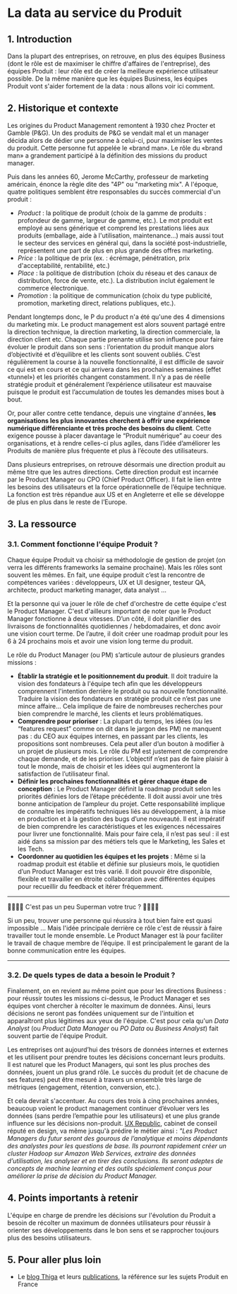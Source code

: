 # La data au service du Produit 

## 1. Introduction
Dans la plupart des entreprises, on retrouve, en plus des équipes Business (dont le rôle est de maximiser le chiffre d'affaires de l'entreprise), des équipes Produit : leur rôle est de créer la meilleure expérience utilisateur possible. De la même manière que les équipes Business, les équipes Produit vont s'aider fortement de la data : nous allons voir ici comment.

## 2. Historique et contexte

Les origines du Product Management remontent à 1930 chez Procter et Gamble (P&G). Un des produits de P&G se vendait mal et un manager décida alors de dédier une personne à celui-ci, pour maximiser les ventes du produit. Cette personne fut appelée le «brand man». Le rôle du «brand man» a grandement participé à la définition des missions du product manager. 

Puis dans les années 60, Jerome McCarthy, professeur de marketing américain, énonce la règle dite des "4P" ou "marketing mix". A l'époque, quatre politiques semblent être responsables du succès commercial d'un produit : 
- *Product* : la politique de produit (choix de la gamme de produits : profondeur de gamme, largeur de gamme, etc.). Le mot produit est employé au sens générique et comprend les prestations liées aux produits (emballage, aide à l'utilisation, maintenance...) mais aussi tout le secteur des services en général qui, dans la société post-industrielle, représentent une part de plus en plus grande des offres marketing.
- *Price* : la politique de prix (ex. : écrémage, pénétration, prix d'acceptabilité, rentabilité, etc.)
- *Place* : la politique de distribution (choix du réseau et des canaux de distribution, force de vente, etc.). La distribution inclut également le commerce électronique.
- *Promotion* : la politique de communication (choix du type publicité, promotion, marketing direct, relations publiques, etc.).
    
Pendant longtemps donc, le P du product n'a été qu'une des 4 dimensions du marketing mix. Le product management est alors souvent partagé entre la direction technique, la direction marketing, la direction commerciale, la direction client etc. Chaque partie prenante utilise son influence pour faire évoluer le produit dans son sens : l’orientation du produit manque alors d’objectivité et d’équilibre et les clients sont souvent oubliés. C’est régulièrement la course à la nouvelle fonctionnalité, il est difficile de savoir ce qui est en cours et ce qui arrivera dans les prochaines semaines (effet «tunnel») et les priorités changent constamment. Il n’y a pas de réelle stratégie produit et généralement l’expérience utilisateur est mauvaise puisque le produit est l’accumulation de toutes les demandes mises bout à bout.

Or, pour aller contre cette tendance, depuis une vingtaine d'années, **les organisations les plus innovantes cherchent à offrir une expérience numérique différenciante et très proche des besoins du client**. Cette exigence pousse à placer davantage le “Produit numérique” au coeur des organisations, et à rendre celles-ci plus agiles, dans l’idée d’améliorer les Produits de manière plus fréquente et plus à l’écoute des utilisateurs.

Dans plusieurs entreprises, on retrouve désormais une direction produit au même titre que les autres directions. Cette direction produit est incarnée par le Product Manager ou CPO (Chief Product Officer). Il fait le lien entre les besoins des utilisateurs et la force opérationnelle de l’équipe technique. La fonction est très répandue aux US et en Angleterre et elle se développe de plus en plus dans le reste de l’Europe. 

## 3. La ressource

### 3.1. Comment fonctionne l'équipe Produit ?
Chaque équipe Produit va choisir sa méthodologie de gestion de projet (on verra les différents frameworks la semaine prochaine). Mais les rôles sont souvent les mêmes. En fait, une équipe produit c’est la rencontre de compétences variées : développeurs, UX et UI designer, testeur QA, architecte, product marketing manager, data analyst … 

Et la personne qui va jouer le rôle de chef d'orchestre de cette équipe c'est le Product Manager. C'est d'ailleurs important de noter que le Product Manager fonctionne à deux vitesses. D’un côté, il doit planifier des livraisons de fonctionnalités quotidiennes / hebdomadaires, et donc avoir une vision court terme. De l’autre, il doit créer une roadmap produit pour les 6 à 24 prochains mois et avoir une vision long terme du produit. 

Le rôle du Product Manager (ou PM) s’articule autour de plusieurs grandes missions :
- **Établir la stratégie et le positionnement du produit**. Il doit traduire la vision des fondateurs à l'équipe tech afin que les développeurs comprennent l'intention derrière le produit ou sa nouvelle fonctionnalité. Traduire la vision des fondateurs en stratégie produit ce n’est pas une mince affaire… Cela implique de faire de nombreuses recherches pour bien comprendre le marché, les clients et leurs problématiques.
- **Comprendre pour prioriser** : La plupart du temps, les idées (ou les “features request” comme on dit dans le jargon des PM) ne manquent pas : du CEO aux équipes internes, en passant par les clients, les propositions sont nombreuses. Cela peut aller d’un bouton à modifier à un projet de plusieurs mois. Le rôle du PM est justement de comprendre chaque demande, et de les prioriser. L’objectif n’est pas de faire plaisir à tout le monde, mais de choisir et les idées qui augmenteront la satisfaction de l’utilisateur final.
- **Définir les prochaines fonctionnalités et gérer chaque étape de conception** : Le Product Manager définit la roadmap produit selon les priorités définies lors de l’étape précédente. Il doit aussi avoir une très bonne anticipation de l’ampleur du projet. Cette responsabilité implique de connaître les impératifs techniques liés au développement, à la mise en production et à la gestion des bugs d’une nouveauté. Il est impératif de bien comprendre les caractéristiques et les exigences nécessaires pour livrer une fonctionnalité. Mais pour faire cela, il n’est pas seul : il est aidé dans sa mission par des métiers tels que le Marketing, les Sales et les Tech. 
- **Coordonner au quotidien les équipes et les projets** : Même si la roadmap produit est établie et définie sur plusieurs mois, le quotidien d’un Product Manager est très varié. Il doit pouvoir être disponible, flexible et travailler en étroite collaboration avec différentes équipes pour recueillir du feedback et itérer fréquemment.

___

🦸‍♂️🦸‍♂️ C'est pas un peu Superman votre truc ? 🦸‍♂️🦸‍♂️

Si un peu, trouver une personne qui réussira à tout bien faire est quasi impossible ... Mais l'idée principale derrière ce rôle c'est de réussir à faire travailler tout le monde ensemble. Le Product Manager est là pour faciliter le travail de chaque membre de l’équipe. Il est principalement le garant de la bonne communication entre les équipes.

___

### 3.2.  De quels types de data a besoin le Produit ?

Finalement, on en revient au même point que pour les directions Business : pour réussir toutes les missions ci-dessus, le Product Manager et ses équipes vont chercher à récolter le maximum de données. Ainsi, leurs décisions ne seront pas fondées uniquement sur de l'intuition et apparaîtront plus légitimes aux yeux de l'équipe. C'est pour cela qu'un *Data Analyst* (ou *Product Data Manager* ou *PO Data* ou *Business Analyst*) fait souvent partie de l'équipe Produit.

Les entreprises ont aujourd’hui des trésors de données internes et externes et les utilisent pour prendre toutes les décisions concernant leurs produits. Il est naturel que les Product Managers, qui sont les plus proches des données, jouent un plus grand rôle. Le succès du produit (et de chacune de ses features) peut être mesuré à travers un ensemble très large de métriques (engagement, rétention, conversion, etc.). 

Et cela devrait s'accentuer. Au cours des trois à cinq prochaines années, beaucoup voient le product management continuer d’évoluer vers les données (sans perdre l’empathie pour les utilisateurs) et une plus grande influence sur les décisions non-produit. [UX Republic](https://www.ux-republic.com/product-managers-dans-le-monde-digital/), cabinet de conseil réputé en design, va même jusqu'à prédire le métier ainsi : *"Les Product Managers du futur seront des gourous de l’analytique et moins dépendants des analystes pour les questions de base. Ils pourront rapidement créer un cluster Hadoop sur Amazon Web Services, extraire des données d’utilisation, les analyser et en tirer des conclusions. Ils seront adeptes de concepts de machine learning et des outils spécialement conçus pour améliorer la prise de décision du Product Manager.*

## 4. Points importants à retenir
L'équipe en charge de prendre les décisions sur l'évolution du Produit a besoin de récolter un maximum de données utilisateurs pour réussir à orienter ses développements dans le bon sens et se rapprocher toujours plus des besoins utilisateurs.

## 5. Pour aller plus loin
- Le [blog Thiga](https://blog.thiga.co/) et leurs [publications](https://thiga.co/int/events-and-insights/), la référence sur les sujets Produit en France
